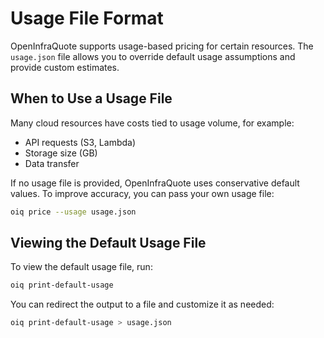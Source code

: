 # Usage File Format

OpenInfraQuote supports usage-based pricing for certain resources. The `usage.json` file allows you to override default usage assumptions and provide custom estimates.

## When to Use a Usage File

Many cloud resources have costs tied to usage volume, for example:

- API requests (S3, Lambda)
- Storage size (GB)
- Data transfer

If no usage file is provided, OpenInfraQuote uses conservative default values. To improve accuracy, you can pass your own usage file:

```bash
oiq price --usage usage.json
```

## Viewing the Default Usage File

To view the default usage file, run:

```bash
oiq print-default-usage
```

You can redirect the output to a file and customize it as needed:

```bash
oiq print-default-usage > usage.json
```
